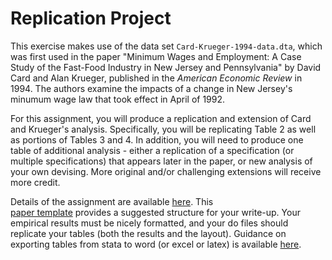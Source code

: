 # Replication Project

This exercise makes use of the data set `Card-Krueger-1994-data.dta`, 
which was first used in the paper "Minimum Wages and Employment:  A Case Study 
of the Fast-Food Industry in New Jersey and Pennsylvania" by David Card 
and Alan Krueger, published in the _American Economic Review_ in 1994. The authors 
examine the impacts of a change in New Jersey's minumum wage law 
that took effect in April of 1992.  

For this assignment, you will produce a replication and extension of Card and Krueger's analysis.  Specifically, 
you will be replicating Table 2 as well as portions of Tables 3 and 4.  In addition, 
you will need to produce one table of additional analysis - either a replication 
of a specification (or multiple specifications) that appears later in the paper, or new analysis of 
your own devising.  More original and/or challenging extensions will receive more credit.

Details of the assignment are available [here](ECON523-replication-2023-02-24.pdf).  This  
[paper template](paper-template-short.doc) provides a suggested structure for your write-up.  Your empirical results 
must be nicely formatted, and your do files should replicate your tables (both the results and the layout).  Guidance 
on exporting tables from stata to word (or excel or latex) is available [here](https://pjakiela.github.io/stata/making-tables.html).
